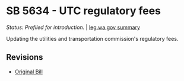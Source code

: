 # SB 5634 - UTC regulatory fees
*Status: Prefiled for introduction.* | [leg.wa.gov summary](https://app.leg.wa.gov/billsummary?BillNumber=5634&Year=2021)

Updating the utilities and transportation commission's regulatory fees.

## Revisions
* [Original Bill](1/)